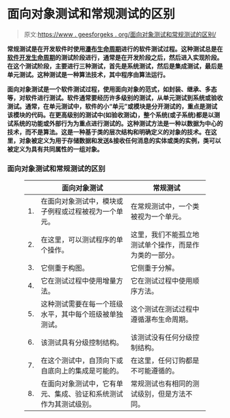 # 面向对象测试和常规测试的区别

> 原文:[https://www . geesforgeks . org/面向对象测试和常规测试的区别/](https://www.geeksforgeeks.org/difference-between-object-oriented-testing-and-conventional-testing/)

**常规测试是在开发软件时使用[瀑布生命周期](https://www.geeksforgeeks.org/software-engineering-classical-waterfall-model/)进行的软件测试过程。这种测试总是在[软件开发生命周期](https://www.geeksforgeeks.org/software-development-life-cycle-sdlc/)的测试阶段进行，通常是在开发阶段之后，然后进入实现阶段。在这个测试阶段，主要进行三种测试，首先是系统测试，然后是集成测试，最后是单元测试。这种测试是一种算法技术，其中程序由算法运行。**

****面向对象测试是一个软件测试过程，使用面向对象的范式，如封装、继承、多态等，对软件进行测试。软件通常要经历许多级别的测试，从单元测试到系统或验收测试。通常，在单元测试中，软件的小“单元”或模块是分开测试的，重点是测试该模块的代码。在更高级别的测试中(如验收测试)，整个系统(或子系统)都是以测试系统的功能或外部行为为重点进行测试的。这种测试方法是一种以数据为中心的技术，而不是算法。这是一种基于类的层次结构和明确定义的对象的技术。在这里，**对象**被定义为用于存储数据和发送&接收任何消息的实体或类的实例，**类**可以被定义为具有共同属性的一组对象。****

### ********面向对象测试和常规测试**的区别******

<figure class="table">

|   | **面向对象测试** | **常规测试** |
| --- | --- | --- |
| 1. | 在面向对象测试中，模块或子例程或过程被视为一个单元。 | 在常规测试中，一个类被视为一个单元。 |
| 2. | 在这里，可以测试程序的单个操作。 | 这里，我们不能孤立地测试单个操作，而是作为类的一部分。 |
| 3. | 它侧重于构图。 | 它侧重于分解。 |
| 4. | 它在测试过程中使用增量方法。 | 它在测试过程中使用顺序方法。 |
| 5. | 这种测试需要在每一个班级水平，其中每个班级被单独测试。 | 这个测试在测试过程中遵循瀑布生命周期。 |
| 6. | 该测试具有分级控制结构。 | 该测试没有任何分级控制结构。 |
| 7. | 在这个测试中，自顶向下或自底向上的集成是可能的。 | 在这里，任何订购都是不可能遵循的。 |
| 8. | 在面向对象测试中，它有单元、集成、验证和系统测试作为其测试级别。 | 常规测试也有相同的测试级别，但是方法不同。 |

</figure>